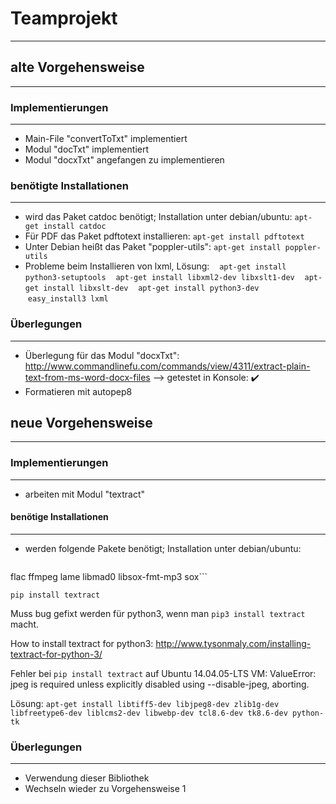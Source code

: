 # Teamprojekt
-------------
## alte Vorgehensweise
----------------------
### Implementierungen
--------------------
- Main-File "convertToTxt" implementiert
- Modul "docTxt" implementiert
- Modul "docxTxt" angefangen zu implementieren

### benötigte Installationen
---------------------------
- wird das Paket catdoc benötigt; Installation unter debian/ubuntu:
    ```apt-get install catdoc```
- Für PDF das Paket pdftotext installieren:
    ```apt-get install pdftotext```
- Unter Debian heißt das Paket "poppler-utils":
    ```apt-get install poppler-utils```
- Probleme beim Installieren von lxml, Lösung:
    ```apt-get install python3-setuptools```
    ```apt-get install libxml2-dev libxslt1-dev```
    ```apt-get install libxslt-dev```
    ```apt-get install python3-dev```
    ```easy_install3 lxml```

### Überlegungen
---------------
- Überlegung für das Modul "docxTxt":
  http://www.commandlinefu.com/commands/view/4311/extract-plain-text-from-ms-word-docx-files
  --> getestet in Konsole: :heavy_check_mark:
- Formatieren mit autopep8

## neue Vorgehensweise
----------------------
### Implementierungen
--------------------
- arbeiten mit Modul "textract"

#### benötige Installationen
----------------------------
- werden folgende Pakete benötigt; Installation unter debian/ubuntu:

    ```apt-get install python-dev libxml2-dev libxslt1-dev antiword unrtf poppler-utils pstotext tesseract-ocr
flac ffmpeg lame libmad0 libsox-fmt-mp3 sox```

```pip install textract```

Muss bug gefixt werden für python3, wenn man ```pip3 install textract``` macht.

How to install textract for python3: http://www.tysonmaly.com/installing-textract-for-python-3/

Fehler bei ```pip install textract``` auf Ubuntu 14.04.05-LTS VM: 
ValueError: jpeg is required unless explicitly disabled using --disable-jpeg, aborting.

Lösung:
```apt-get install libtiff5-dev libjpeg8-dev zlib1g-dev libfreetype6-dev liblcms2-dev libwebp-dev tcl8.6-dev tk8.6-dev python-tk```

### Überlegungen
----------------
- Verwendung dieser Bibliothek
- Wechseln wieder zu Vorgehensweise 1
